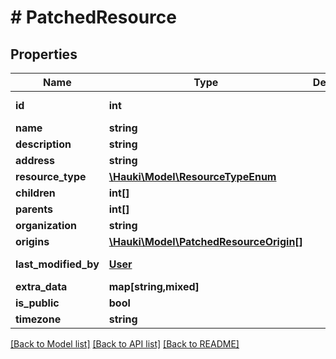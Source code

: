 # # PatchedResource

## Properties

Name | Type | Description | Notes
------------ | ------------- | ------------- | -------------
**id** | **int** |  | [optional] [readonly]
**name** | **string** |  | [optional]
**description** | **string** |  | [optional]
**address** | **string** |  | [optional]
**resource_type** | [**\Hauki\Model\ResourceTypeEnum**](ResourceTypeEnum.md) |  | [optional]
**children** | **int[]** |  | [optional]
**parents** | **int[]** |  | [optional]
**organization** | **string** |  | [optional]
**origins** | [**\Hauki\Model\PatchedResourceOrigin[]**](PatchedResourceOrigin.md) |  | [optional]
**last_modified_by** | [**User**](User.md) |  | [optional] [readonly]
**extra_data** | **map[string,mixed]** |  | [optional]
**is_public** | **bool** |  | [optional]
**timezone** | **string** |  | [optional]

[[Back to Model list]](../../README.md#models) [[Back to API list]](../../README.md#endpoints) [[Back to README]](../../README.md)
